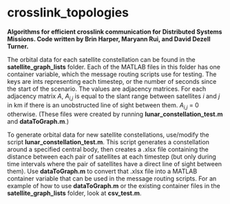 # crosslink_topologies
**Algorithms for efficient crosslink communication for Distributed Systems Missions. Code written by Brin Harper, Maryann Rui, and David Dezell Turner.**

The orbital data for each satellite constellation can be found in the **satellite_graph_lists** folder. Each of the MATLAB files in this folder has one container variable, which the message routing scripts use for testing. The keys are ints representing each timestep, or the number of seconds since the start of the scenario. The values are adjacency matrices. For each adjacency matrix *A*, *A<sub>i,j</sub>* is equal to the slant range between satellites *i* and *j* in km if there is an unobstructed line of sight between them. *A<sub>i,j</sub>* = 0 otherwise. (These files were created by running **lunar_constellation_test.m** and **dataToGraph.m**.)

To generate orbital data for new satellite constellations, use/modify the script **lunar_constellation_test.m**. This script generates a constellation around a specified central body, then creates a .xlsx file containing the distance between each pair of satellites at each timestep (but only during time intervals where the pair of satellites have a direct line of sight between them). Use **dataToGraph.m** to convert that .xlsx file into a MATLAB container variable that can be used in the message routing scripts. For an example of how to use **dataToGraph.m** or the existing container files in the **satellite_graph_lists** folder, look at **csv_test.m**.
